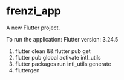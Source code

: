 # frenzi_app

A new Flutter project.

To run the application:
Flutter version: 3.24.5

1) flutter clean && flutter pub get
2) flutter pub global activate intl_utils
3) flutter packages run intl_utils:generate
4) fluttergen